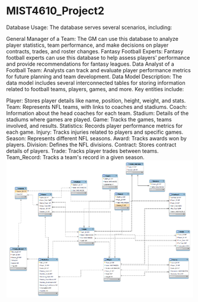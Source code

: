 # MIST4610_Project2

Database Usage:
The database serves several scenarios, including:

General Manager of a Team: The GM can use this database to analyze player statistics, team performance, and make decisions on player contracts, trades, and roster changes.
Fantasy Football Experts: Fantasy football experts can use this database to help assess players' performance and provide recommendations for fantasy leagues.
Data Analyst of a Football Team: Analysts can track and evaluate player performance metrics for future planning and team development.
Data Model Description:
The data model includes several interconnected tables for storing information related to football teams, players, games, and more. Key entities include:

Player: Stores player details like name, position, height, weight, and stats.
Team: Represents NFL teams, with links to coaches and stadiums.
Coach: Information about the head coaches for each team.
Stadium: Details of the stadiums where games are played.
Game: Tracks the games, teams involved, and results.
Statistics: Records player performance metrics for each game.
Injury: Tracks injuries related to players and specific games.
Season: Represents different NFL seasons.
Award: Tracks awards won by players.
Division: Defines the NFL divisions.
Contract: Stores contract details of players.
Trade: Tracks player trades between teams.
Team_Record: Tracks a team's record in a given season.
![Alt text](https://github.com/cacolquitt/MIST4610_Project2/raw/main/Data%20Model.png?raw=true)
